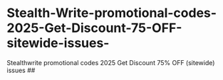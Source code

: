 # Stealth-Write-promotional-codes-2025-Get-Discount-75-OFF-sitewide-issues-
Stealthwrite promotional codes 2025 Get Discount 75% OFF  (sitewide) issues ##
